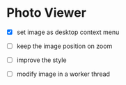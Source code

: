 # Photo Viewer
- [X] set image as desktop context menu
- [ ] keep the image position on zoom
- [ ] improve the style
- [ ] modify image in a worker thread

